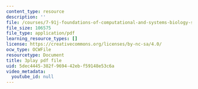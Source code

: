 ```yaml
---
content_type: resource
description: ''
file: /courses/7-91j-foundations-of-computational-and-systems-biology-spring-2014/5dec4445382f969442ebf59148e53c6a_KYQ2dPW5nEU.pdf
file_size: 106575
file_type: application/pdf
learning_resource_types: []
license: https://creativecommons.org/licenses/by-nc-sa/4.0/
ocw_type: OCWFile
resourcetype: Document
title: 3play pdf file
uid: 5dec4445-382f-9694-42eb-f59148e53c6a
video_metadata:
  youtube_id: null
---
```


